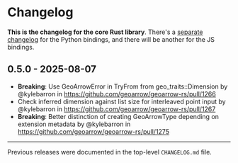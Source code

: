 # Changelog

**This is the changelog for the core Rust library**. There's a [separate changelog](./python/CHANGELOG.md) for the Python bindings, and there will be another for the JS bindings.

## 0.5.0 - 2025-08-07

- **Breaking**: Use GeoArrowError in TryFrom from geo_traits::Dimension by @kylebarron in https://github.com/geoarrow/geoarrow-rs/pull/1266
- Check inferred dimension against list size for interleaved point input by @kylebarron in https://github.com/geoarrow/geoarrow-rs/pull/1267
- **Breaking**: Better distinction of creating GeoArrowType depending on extension metadata by @kylebarron in https://github.com/geoarrow/geoarrow-rs/pull/1275

---

Previous releases were documented in the top-level `CHANGELOG.md` file.
